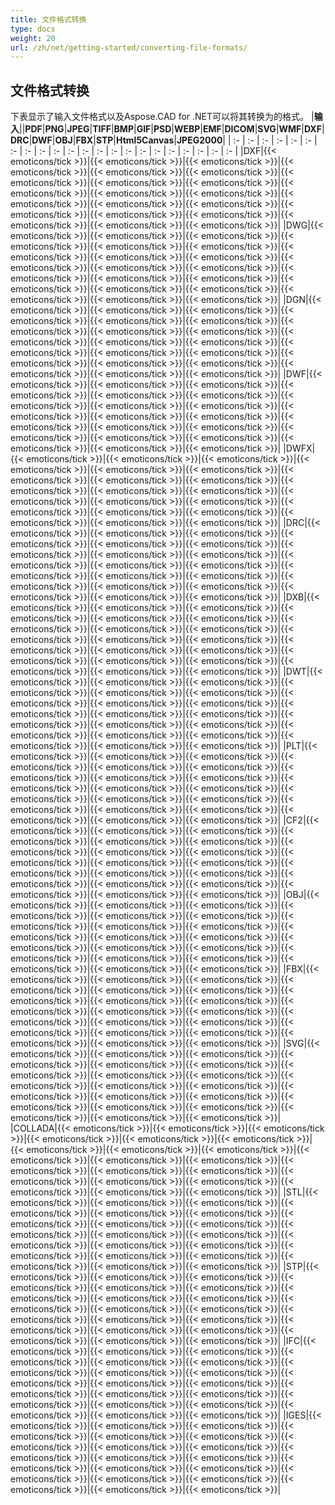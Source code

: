 ```yaml
---
title: 文件格式转换
type: docs
weight: 20
url: /zh/net/getting-started/converting-file-formats/
---
```


## **文件格式转换**

下表显示了输入文件格式以及Aspose.CAD for .NET可以将其转换为的格式。
|**输入**||**PDF**|**PNG**|**JPEG**|**TIFF**|**BMP**|**GIF**|**PSD**|**WEBP**|**EMF**|**DICOM**|**SVG**|**WMF**|**DXF**|**DRC**|**DWF**|**OBJ**|**FBX**|**STP**|**Html5Canvas**|**JPEG2000**|
| :- | :- | :- | :- | :- | :- | :- | :- | :- | :- | :- | :- | :- | :- | :- | :- | :- | :- |  :- | :- | :- | :- |
|DXF|{{< emoticons/tick >}}|{{< emoticons/tick >}}|{{< emoticons/tick >}}|{{< emoticons/tick >}}|{{< emoticons/tick >}}|{{< emoticons/tick >}}|{{< emoticons/tick >}}|{{< emoticons/tick >}}|{{< emoticons/tick >}}|{{< emoticons/tick >}}|{{< emoticons/tick >}}|{{< emoticons/tick >}}|{{< emoticons/tick >}}|{{< emoticons/tick >}}|{{< emoticons/tick >}}|{{< emoticons/tick >}}|{{< emoticons/tick >}}|{{< emoticons/tick >}}|{{< emoticons/tick >}}|{{< emoticons/tick >}}|{{< emoticons/tick >}}|
|DWG|{{< emoticons/tick >}}|{{< emoticons/tick >}}|{{< emoticons/tick >}}|{{< emoticons/tick >}}|{{< emoticons/tick >}}|{{< emoticons/tick >}}|{{< emoticons/tick >}}|{{< emoticons/tick >}}|{{< emoticons/tick >}}|{{< emoticons/tick >}}|{{< emoticons/tick >}}|{{< emoticons/tick >}}|{{< emoticons/tick >}}|{{< emoticons/tick >}}|{{< emoticons/tick >}}|{{< emoticons/tick >}}|{{< emoticons/tick >}}|{{< emoticons/tick >}}|{{< emoticons/tick >}}|{{< emoticons/tick >}}|{{< emoticons/tick >}}|
|DGN|{{< emoticons/tick >}}|{{< emoticons/tick >}}|{{< emoticons/tick >}}|{{< emoticons/tick >}}|{{< emoticons/tick >}}|{{< emoticons/tick >}}|{{< emoticons/tick >}}|{{< emoticons/tick >}}|{{< emoticons/tick >}}|{{< emoticons/tick >}}|{{< emoticons/tick >}}|{{< emoticons/tick >}}|{{< emoticons/tick >}}|{{< emoticons/tick >}}|{{< emoticons/tick >}}|{{< emoticons/tick >}}|{{< emoticons/tick >}}|{{< emoticons/tick >}}|{{< emoticons/tick >}}|{{< emoticons/tick >}}|{{< emoticons/tick >}}|
|DWF|{{< emoticons/tick >}}|{{< emoticons/tick >}}|{{< emoticons/tick >}}|{{< emoticons/tick >}}|{{< emoticons/tick >}}|{{< emoticons/tick >}}|{{< emoticons/tick >}}|{{< emoticons/tick >}}|{{< emoticons/tick >}}|{{< emoticons/tick >}}|{{< emoticons/tick >}}|{{< emoticons/tick >}}|{{< emoticons/tick >}}|{{< emoticons/tick >}}|{{< emoticons/tick >}}|{{< emoticons/tick >}}|{{< emoticons/tick >}}|{{< emoticons/tick >}}|{{< emoticons/tick >}}|{{< emoticons/tick >}}|{{< emoticons/tick >}}|
|DWFX|{{< emoticons/tick >}}|{{< emoticons/tick >}}|{{< emoticons/tick >}}|{{< emoticons/tick >}}|{{< emoticons/tick >}}|{{< emoticons/tick >}}|{{< emoticons/tick >}}|{{< emoticons/tick >}}|{{< emoticons/tick >}}|{{< emoticons/tick >}}|{{< emoticons/tick >}}|{{< emoticons/tick >}}|{{< emoticons/tick >}}|{{< emoticons/tick >}}|{{< emoticons/tick >}}|{{< emoticons/tick >}}|{{< emoticons/tick >}}|{{< emoticons/tick >}}|{{< emoticons/tick >}}|{{< emoticons/tick >}}|{{< emoticons/tick >}}|
|DRC|{{< emoticons/tick >}}|{{< emoticons/tick >}}|{{< emoticons/tick >}}|{{< emoticons/tick >}}|{{< emoticons/tick >}}|{{< emoticons/tick >}}|{{< emoticons/tick >}}|{{< emoticons/tick >}}|{{< emoticons/tick >}}|{{< emoticons/tick >}}|{{< emoticons/tick >}}|{{< emoticons/tick >}}|{{< emoticons/tick >}}|{{< emoticons/tick >}}|{{< emoticons/tick >}}|{{< emoticons/tick >}}|{{< emoticons/tick >}}|{{< emoticons/tick >}}|{{< emoticons/tick >}}|{{< emoticons/tick >}}|{{< emoticons/tick >}}|
|DXB|{{< emoticons/tick >}}|{{< emoticons/tick >}}|{{< emoticons/tick >}}|{{< emoticons/tick >}}|{{< emoticons/tick >}}|{{< emoticons/tick >}}|{{< emoticons/tick >}}|{{< emoticons/tick >}}|{{< emoticons/tick >}}|{{< emoticons/tick >}}|{{< emoticons/tick >}}|{{< emoticons/tick >}}|{{< emoticons/tick >}}|{{< emoticons/tick >}}|{{< emoticons/tick >}}|{{< emoticons/tick >}}|{{< emoticons/tick >}}|{{< emoticons/tick >}}|{{< emoticons/tick >}}|{{< emoticons/tick >}}|{{< emoticons/tick >}}|
|DWT|{{< emoticons/tick >}}|{{< emoticons/tick >}}|{{< emoticons/tick >}}|{{< emoticons/tick >}}|{{< emoticons/tick >}}|{{< emoticons/tick >}}|{{< emoticons/tick >}}|{{< emoticons/tick >}}|{{< emoticons/tick >}}|{{< emoticons/tick >}}|{{< emoticons/tick >}}|{{< emoticons/tick >}}|{{< emoticons/tick >}}|{{< emoticons/tick >}}|{{< emoticons/tick >}}|{{< emoticons/tick >}}|{{< emoticons/tick >}}|{{< emoticons/tick >}}|{{< emoticons/tick >}}|{{< emoticons/tick >}}|{{< emoticons/tick >}}|
|PLT|{{< emoticons/tick >}}|{{< emoticons/tick >}}|{{< emoticons/tick >}}|{{< emoticons/tick >}}|{{< emoticons/tick >}}|{{< emoticons/tick >}}|{{< emoticons/tick >}}|{{< emoticons/tick >}}|{{< emoticons/tick >}}|{{< emoticons/tick >}}|{{< emoticons/tick >}}|{{< emoticons/tick >}}|{{< emoticons/tick >}}|{{< emoticons/tick >}}|{{< emoticons/tick >}}|{{< emoticons/tick >}}|{{< emoticons/tick >}}|{{< emoticons/tick >}}|{{< emoticons/tick >}}|{{< emoticons/tick >}}|{{< emoticons/tick >}}|
|CF2|{{< emoticons/tick >}}|{{< emoticons/tick >}}|{{< emoticons/tick >}}|{{< emoticons/tick >}}|{{< emoticons/tick >}}|{{< emoticons/tick >}}|{{< emoticons/tick >}}|{{< emoticons/tick >}}|{{< emoticons/tick >}}|{{< emoticons/tick >}}|{{< emoticons/tick >}}|{{< emoticons/tick >}}|{{< emoticons/tick >}}|{{< emoticons/tick >}}|{{< emoticons/tick >}}|{{< emoticons/tick >}}|{{< emoticons/tick >}}|{{< emoticons/tick >}}|{{< emoticons/tick >}}|{{< emoticons/tick >}}|{{< emoticons/tick >}}|
|OBJ|{{< emoticons/tick >}}|{{< emoticons/tick >}}|{{< emoticons/tick >}}|{{< emoticons/tick >}}|{{< emoticons/tick >}}|{{< emoticons/tick >}}|{{< emoticons/tick >}}|{{< emoticons/tick >}}|{{< emoticons/tick >}}|{{< emoticons/tick >}}|{{< emoticons/tick >}}|{{< emoticons/tick >}}|{{< emoticons/tick >}}|{{< emoticons/tick >}}|{{< emoticons/tick >}}|{{< emoticons/tick >}}|{{< emoticons/tick >}}|{{< emoticons/tick >}}|{{< emoticons/tick >}}|{{< emoticons/tick >}}|{{< emoticons/tick >}}|
|FBX|{{< emoticons/tick >}}|{{< emoticons/tick >}}|{{< emoticons/tick >}}|{{< emoticons/tick >}}|{{< emoticons/tick >}}|{{< emoticons/tick >}}|{{< emoticons/tick >}}|{{< emoticons/tick >}}|{{< emoticons/tick >}}|{{< emoticons/tick >}}|{{< emoticons/tick >}}|{{< emoticons/tick >}}|{{< emoticons/tick >}}|{{< emoticons/tick >}}|{{< emoticons/tick >}}|{{< emoticons/tick >}}|{{< emoticons/tick >}}|{{< emoticons/tick >}}|{{< emoticons/tick >}}|{{< emoticons/tick >}}|{{< emoticons/tick >}}|
|SVG|{{< emoticons/tick >}}|{{< emoticons/tick >}}|{{< emoticons/tick >}}|{{< emoticons/tick >}}|{{< emoticons/tick >}}|{{< emoticons/tick >}}|{{< emoticons/tick >}}|{{< emoticons/tick >}}|{{< emoticons/tick >}}|{{< emoticons/tick >}}|{{< emoticons/tick >}}|{{< emoticons/tick >}}|{{< emoticons/tick >}}|{{< emoticons/tick >}}|{{< emoticons/tick >}}|{{< emoticons/tick >}}|{{< emoticons/tick >}}|{{< emoticons/tick >}}|{{< emoticons/tick >}}|{{< emoticons/tick >}}|{{< emoticons/tick >}}|
|COLLADA|{{< emoticons/tick >}}|{{< emoticons/tick >}}|{{< emoticons/tick >}}|{{< emoticons/tick >}}|{{< emoticons/tick >}}|{{< emoticons/tick >}}|{{< emoticons/tick >}}|{{< emoticons/tick >}}|{{< emoticons/tick >}}|{{< emoticons/tick >}}|{{< emoticons/tick >}}|{{< emoticons/tick >}}|{{< emoticons/tick >}}|{{< emoticons/tick >}}|{{< emoticons/tick >}}|{{< emoticons/tick >}}|{{< emoticons/tick >}}|{{< emoticons/tick >}}|{{< emoticons/tick >}}|{{< emoticons/tick >}}|{{< emoticons/tick >}}|
|STL|{{< emoticons/tick >}}|{{< emoticons/tick >}}|{{< emoticons/tick >}}|{{< emoticons/tick >}}|{{< emoticons/tick >}}|{{< emoticons/tick >}}|{{< emoticons/tick >}}|{{< emoticons/tick >}}|{{< emoticons/tick >}}|{{< emoticons/tick >}}|{{< emoticons/tick >}}|{{< emoticons/tick >}}|{{< emoticons/tick >}}|{{< emoticons/tick >}}|{{< emoticons/tick >}}|{{< emoticons/tick >}}|{{< emoticons/tick >}}|{{< emoticons/tick >}}|{{< emoticons/tick >}}|{{< emoticons/tick >}}|{{< emoticons/tick >}}|
|STP|{{< emoticons/tick >}}|{{< emoticons/tick >}}|{{< emoticons/tick >}}|{{< emoticons/tick >}}|{{< emoticons/tick >}}|{{< emoticons/tick >}}|{{< emoticons/tick >}}|{{< emoticons/tick >}}|{{< emoticons/tick >}}|{{< emoticons/tick >}}|{{< emoticons/tick >}}|{{< emoticons/tick >}}|{{< emoticons/tick >}}|{{< emoticons/tick >}}|{{< emoticons/tick >}}|{{< emoticons/tick >}}|{{< emoticons/tick >}}|{{< emoticons/tick >}}|{{< emoticons/tick >}}|{{< emoticons/tick >}}|{{< emoticons/tick >}}|
|IFC|{{< emoticons/tick >}}|{{< emoticons/tick >}}|{{< emoticons/tick >}}|{{< emoticons/tick >}}|{{< emoticons/tick >}}|{{< emoticons/tick >}}|{{< emoticons/tick >}}|{{< emoticons/tick >}}|{{< emoticons/tick >}}|{{< emoticons/tick >}}|{{< emoticons/tick >}}|{{< emoticons/tick >}}|{{< emoticons/tick >}}|{{< emoticons/tick >}}|{{< emoticons/tick >}}|{{< emoticons/tick >}}|{{< emoticons/tick >}}|{{< emoticons/tick >}}|{{< emoticons/tick >}}|{{< emoticons/tick >}}|{{< emoticons/tick >}}|
|IGES|{{< emoticons/tick >}}|{{< emoticons/tick >}}|{{< emoticons/tick >}}|{{< emoticons/tick >}}|{{< emoticons/tick >}}|{{< emoticons/tick >}}|{{< emoticons/tick >}}|{{< emoticons/tick >}}|{{< emoticons/tick >}}|{{< emoticons/tick >}}|{{< emoticons/tick >}}|{{< emoticons/tick >}}|{{< emoticons/tick >}}|{{< emoticons/tick >}}|{{< emoticons/tick >}}|{{< emoticons/tick >}}|{{< emoticons/tick >}}|{{< emoticons/tick >}}|{{< emoticons/tick >}}|{{< emoticons/tick >}}|{{< emoticons/tick >}}|
